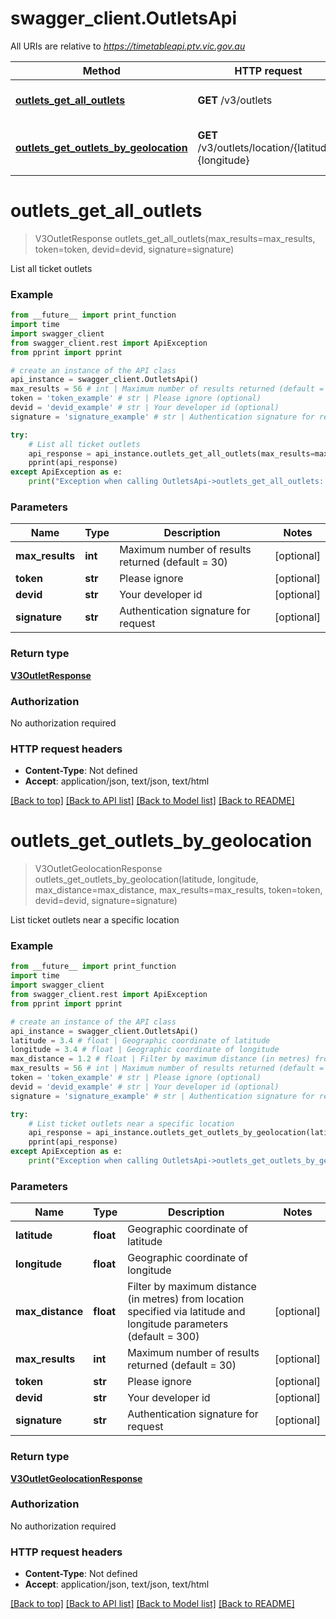 # swagger_client.OutletsApi

All URIs are relative to *https://timetableapi.ptv.vic.gov.au*

Method | HTTP request | Description
------------- | ------------- | -------------
[**outlets_get_all_outlets**](OutletsApi.md#outlets_get_all_outlets) | **GET** /v3/outlets | List all ticket outlets
[**outlets_get_outlets_by_geolocation**](OutletsApi.md#outlets_get_outlets_by_geolocation) | **GET** /v3/outlets/location/{latitude},{longitude} | List ticket outlets near a specific location


# **outlets_get_all_outlets**
> V3OutletResponse outlets_get_all_outlets(max_results=max_results, token=token, devid=devid, signature=signature)

List all ticket outlets

### Example
```python
from __future__ import print_function
import time
import swagger_client
from swagger_client.rest import ApiException
from pprint import pprint

# create an instance of the API class
api_instance = swagger_client.OutletsApi()
max_results = 56 # int | Maximum number of results returned (default = 30) (optional)
token = 'token_example' # str | Please ignore (optional)
devid = 'devid_example' # str | Your developer id (optional)
signature = 'signature_example' # str | Authentication signature for request (optional)

try:
    # List all ticket outlets
    api_response = api_instance.outlets_get_all_outlets(max_results=max_results, token=token, devid=devid, signature=signature)
    pprint(api_response)
except ApiException as e:
    print("Exception when calling OutletsApi->outlets_get_all_outlets: %s\n" % e)
```

### Parameters

Name | Type | Description  | Notes
------------- | ------------- | ------------- | -------------
 **max_results** | **int**| Maximum number of results returned (default &#x3D; 30) | [optional] 
 **token** | **str**| Please ignore | [optional] 
 **devid** | **str**| Your developer id | [optional] 
 **signature** | **str**| Authentication signature for request | [optional] 

### Return type

[**V3OutletResponse**](V3OutletResponse.md)

### Authorization

No authorization required

### HTTP request headers

 - **Content-Type**: Not defined
 - **Accept**: application/json, text/json, text/html

[[Back to top]](#) [[Back to API list]](../README.md#documentation-for-api-endpoints) [[Back to Model list]](../README.md#documentation-for-models) [[Back to README]](../README.md)

# **outlets_get_outlets_by_geolocation**
> V3OutletGeolocationResponse outlets_get_outlets_by_geolocation(latitude, longitude, max_distance=max_distance, max_results=max_results, token=token, devid=devid, signature=signature)

List ticket outlets near a specific location

### Example
```python
from __future__ import print_function
import time
import swagger_client
from swagger_client.rest import ApiException
from pprint import pprint

# create an instance of the API class
api_instance = swagger_client.OutletsApi()
latitude = 3.4 # float | Geographic coordinate of latitude
longitude = 3.4 # float | Geographic coordinate of longitude
max_distance = 1.2 # float | Filter by maximum distance (in metres) from location specified via latitude and longitude parameters (default = 300) (optional)
max_results = 56 # int | Maximum number of results returned (default = 30) (optional)
token = 'token_example' # str | Please ignore (optional)
devid = 'devid_example' # str | Your developer id (optional)
signature = 'signature_example' # str | Authentication signature for request (optional)

try:
    # List ticket outlets near a specific location
    api_response = api_instance.outlets_get_outlets_by_geolocation(latitude, longitude, max_distance=max_distance, max_results=max_results, token=token, devid=devid, signature=signature)
    pprint(api_response)
except ApiException as e:
    print("Exception when calling OutletsApi->outlets_get_outlets_by_geolocation: %s\n" % e)
```

### Parameters

Name | Type | Description  | Notes
------------- | ------------- | ------------- | -------------
 **latitude** | **float**| Geographic coordinate of latitude | 
 **longitude** | **float**| Geographic coordinate of longitude | 
 **max_distance** | **float**| Filter by maximum distance (in metres) from location specified via latitude and longitude parameters (default &#x3D; 300) | [optional] 
 **max_results** | **int**| Maximum number of results returned (default &#x3D; 30) | [optional] 
 **token** | **str**| Please ignore | [optional] 
 **devid** | **str**| Your developer id | [optional] 
 **signature** | **str**| Authentication signature for request | [optional] 

### Return type

[**V3OutletGeolocationResponse**](V3OutletGeolocationResponse.md)

### Authorization

No authorization required

### HTTP request headers

 - **Content-Type**: Not defined
 - **Accept**: application/json, text/json, text/html

[[Back to top]](#) [[Back to API list]](../README.md#documentation-for-api-endpoints) [[Back to Model list]](../README.md#documentation-for-models) [[Back to README]](../README.md)

